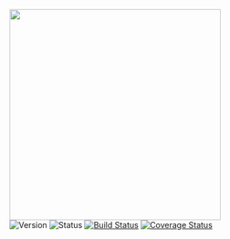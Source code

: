 <img src="https://gist.githubusercontent.com/zgoethel/f136b1848cbd675ce9b64b0c05fd4ac7/raw/9d27236162a72f9c7734344feedcb1aaf4f30d4a/mycelium-readme.svg" width="370px" /><br/>![Version](https://img.shields.io/badge/version-1.0.0-green.svg) ![Status](https://img.shields.io/badge/status-alpha-orange.svg)  [![Build Status](https://travis-ci.com/zgoethel/mycelium.svg?branch=master)](https://travis-ci.com/zgoethel/mycelium) [![Coverage Status](https://coveralls.io/repos/github/zgoethel/mycelium/badge.svg?branch=master)](https://coveralls.io/github/zgoethel/mycelium?branch=master)

